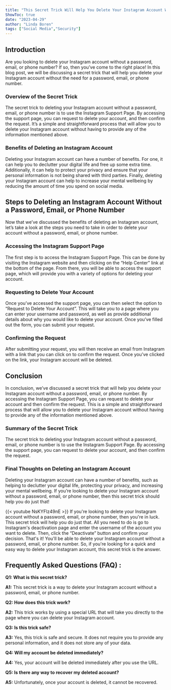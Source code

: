 ```yaml
---
title: "This Secret Trick Will Help You Delete Your Instagram Account Without a Password, Email, or Phone Number!"
ShowToc: true 
date: "2023-04-29"
author: "Linda Boren" 
tags: ["Social Media","Security"]
---
```

## Introduction 

Are you looking to delete your Instagram account without a password, email, or phone number? If so, then you’ve come to the right place! In this blog post, we will be discussing a secret trick that will help you delete your Instagram account without the need for a password, email, or phone number. 

### Overview of the Secret Trick

The secret trick to deleting your Instagram account without a password, email, or phone number is to use the Instagram Support Page. By accessing the support page, you can request to delete your account, and then confirm the request. It’s a simple and straightforward process that will allow you to delete your Instagram account without having to provide any of the information mentioned above. 

### Benefits of Deleting an Instagram Account

Deleting your Instagram account can have a number of benefits. For one, it can help you to declutter your digital life and free up some extra time. Additionally, it can help to protect your privacy and ensure that your personal information is not being shared with third parties. Finally, deleting your Instagram account can help to increase your mental wellbeing by reducing the amount of time you spend on social media. 

## Steps to Deleting an Instagram Account Without a Password, Email, or Phone Number 

Now that we’ve discussed the benefits of deleting an Instagram account, let’s take a look at the steps you need to take in order to delete your account without a password, email, or phone number. 

### Accessing the Instagram Support Page

The first step is to access the Instagram Support Page. This can be done by visiting the Instagram website and then clicking on the “Help Center” link at the bottom of the page. From there, you will be able to access the support page, which will provide you with a variety of options for deleting your account. 

### Requesting to Delete Your Account

Once you’ve accessed the support page, you can then select the option to “Request to Delete Your Account”. This will take you to a page where you can enter your username and password, as well as provide additional details about why you would like to delete your account. Once you’ve filled out the form, you can submit your request. 

### Confirming the Request

After submitting your request, you will then receive an email from Instagram with a link that you can click on to confirm the request. Once you’ve clicked on the link, your Instagram account will be deleted. 

## Conclusion 

In conclusion, we’ve discussed a secret trick that will help you delete your Instagram account without a password, email, or phone number. By accessing the Instagram Support Page, you can request to delete your account and then confirm the request. This is a simple and straightforward process that will allow you to delete your Instagram account without having to provide any of the information mentioned above. 

### Summary of the Secret Trick

The secret trick to deleting your Instagram account without a password, email, or phone number is to use the Instagram Support Page. By accessing the support page, you can request to delete your account, and then confirm the request. 

### Final Thoughts on Deleting an Instagram Account

Deleting your Instagram account can have a number of benefits, such as helping to declutter your digital life, protecting your privacy, and increasing your mental wellbeing. If you’re looking to delete your Instagram account without a password, email, or phone number, then this secret trick should help you do just that!

{{< youtube NsKYFlz49nE >}} 
If you're looking to delete your Instagram account without a password, email, or phone number, then you're in luck. This secret trick will help you do just that. All you need to do is go to Instagram's deactivation page and enter the username of the account you want to delete. Then, click the “Deactivate” button and confirm your decision. That's it! You'll be able to delete your Instagram account without a password, email, or phone number. So, if you're looking for a quick and easy way to delete your Instagram account, this secret trick is the answer.

## Frequently Asked Questions (FAQ) :
**Q1: What is this secret trick?**

**A1:** This secret trick is a way to delete your Instagram account without a password, email, or phone number.

**Q2: How does this trick work?**

**A2:** This trick works by using a special URL that will take you directly to the page where you can delete your Instagram account.

**Q3: Is this trick safe?**

**A3:** Yes, this trick is safe and secure. It does not require you to provide any personal information, and it does not store any of your data.

**Q4: Will my account be deleted immediately?**

**A4:** Yes, your account will be deleted immediately after you use the URL.

**Q5: Is there any way to recover my deleted account?**

**A5:** Unfortunately, once your account is deleted, it cannot be recovered.



